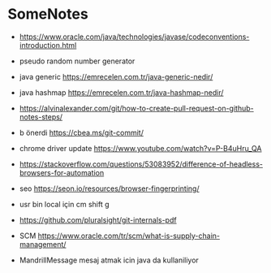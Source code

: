 # SomeNotes


- https://www.oracle.com/java/technologies/javase/codeconventions-introduction.html 

- pseudo random number generator

- java generic https://emrecelen.com.tr/java-generic-nedir/

- java hashmap https://emrecelen.com.tr/java-hashmap-nedir/

- https://alvinalexander.com/git/how-to-create-pull-request-on-github-notes-steps/

-  b önerdi https://cbea.ms/git-commit/

-  chrome driver update https://www.youtube.com/watch?v=P-B4uHru_QA

- https://stackoverflow.com/questions/53083952/difference-of-headless-browsers-for-automation

- seo https://seon.io/resources/browser-fingerprinting/

- usr bin local için cm shift g

- https://github.com/pluralsight/git-internals-pdf

- SCM https://www.oracle.com/tr/scm/what-is-supply-chain-management/

- MandrillMessage mesaj atmak icin java da kullaniliyor

